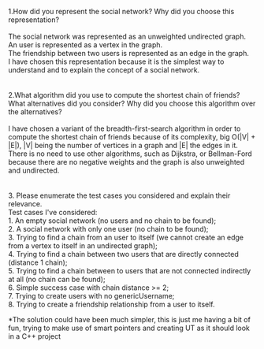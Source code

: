 1.How did you represent the social network?  Why did you choose this representation?<br>
<br>The social network was represented as an unweighted undirected graph.
<br>An user is represented as a vertex in the graph.
<br>The friendship between two users is represented as an edge in the graph.
<br>I have chosen this representation because it is the simplest way to understand and to explain the concept of a social network.
<br><br><br>2.What algorithm did you use to compute the shortest chain of friends?  What alternatives did you consider?  Why did you choose this algorithm over the alternatives?
<br><br>I have chosen a variant of the breadth-first-search algorithm in order to compute the shortest chain of friends because of its complexity,
big O(|V| + |E|), |V| being the number of vertices in a graph and |E| the edges in it.
There is no need to use other algorithms, such as Dijkstra, or Bellman-Ford because there are no negative weights and the graph is also unweighted and undirected.
<br><br><br>3. Please enumerate the test cases you considered and explain their relevance.
<br>Test cases I've considered:
<br>1. An empty social network (no users and no chain to be found);
<br>2. A social network with only one user (no chain to be found);
<br>3. Trying to find a chain from an user to itself (we cannot create an edge from a vertex to itself in an undirected graph);
<br>4. Trying to find a chain between two users that are directly connected (distance 1 chain);
<br>5. Trying to find a chain between to users that are not connected indirectly at all (no chain can be found);
<br>6. Simple success case with chain distance >= 2;
<br>7. Trying to create users with no genericUsername;
<br>8. Trying to create a friendship relationship from a user to itself.

*The solution could have been much simpler, this is just me having a bit of fun, trying to make use of smart pointers and creating UT as it should look in a C++ project
